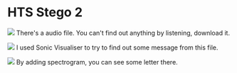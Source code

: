 # **HTS Stego 2**
![](https://i.imgur.com/5M0FRSn.png)
There's a audio file. You can't find out anything by listening, download it.

![](https://i.imgur.com/wN6pQCG.png)
I used Sonic Visualiser to try to find out some message from this file.

![](https://i.imgur.com/CeqHJvW.png)
By adding spectrogram, you can see some letter there.